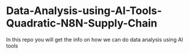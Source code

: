 # Data-Analysis-using-AI-Tools-Quadratic-N8N-Supply-Chain
In this repo you will get the info on how we can do data analysis using AI tools
